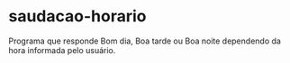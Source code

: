 # saudacao-horario
Programa que responde Bom dia, Boa tarde ou Boa noite dependendo da hora informada pelo usuário. 
